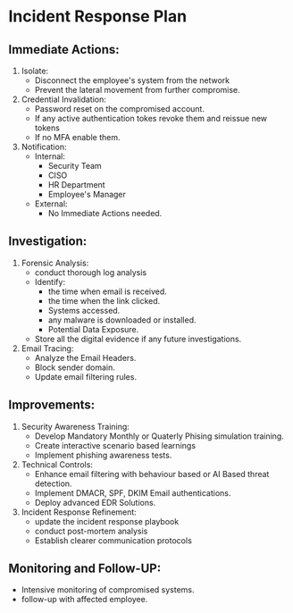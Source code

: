 # Incident Response Plan

## Immediate Actions:
1. Isolate:
   - Disconnect the employee's system from the network
   - Prevent the lateral movement from further compromise.
2. Credential Invalidation:
   - Password reset on the compromised account.
   - If any active authentication tokes revoke them and reissue new tokens
   - If no MFA enable them.
3. Notification:
   - Internal:
     - Security Team
     - CISO
     - HR Department
     - Employee's Manager
   - External:
     - No Immediate Actions needed.
## Investigation:
1. Forensic Analysis:
   - conduct thorough log analysis
   - Identify:
      - the time when email is received.
      - the time when the link clicked.
      - Systems accessed.
      - any malware is downloaded or installed.
      - Potential Data Exposure.
   - Store all the digital evidence if any future investigations.
2. Email Tracing:
   -  Analyze the Email Headers.
   -  Block sender domain.
   -  Update email filtering rules.
## Improvements:
1. Security Awareness Training:
   - Develop Mandatory Monthly or Quaterly Phising simulation training.
   - Create interactive scenario based learnings
   - Implement phishing awareness tests.
2. Technical Controls:
   - Enhance email filtering with behaviour based or AI Based threat detection.
   - Implement DMACR, SPF, DKIM Email authentications.
   - Deploy advanced EDR Solutions.
3. Incident Response Refinement:
   - update the incident response playbook
   - conduct post-mortem analysis
   - Establish clearer communication protocols
## Monitoring and Follow-UP:
- Intensive monitoring of compromised systems.
- follow-up with affected employee.
